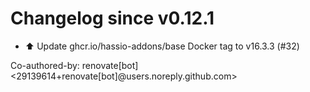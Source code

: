 # Changelog since v0.12.1
- ⬆️ Update ghcr.io/hassio-addons/base Docker tag to v16.3.3 (#32)

Co-authored-by: renovate[bot] <29139614+renovate[bot]@users.noreply.github.com> 

